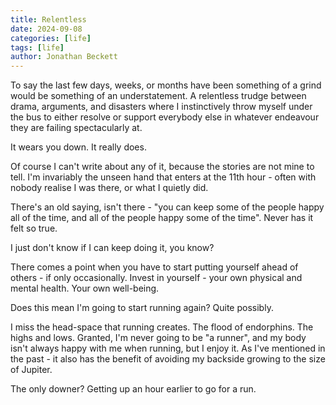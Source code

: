 ```yaml
---
title: Relentless
date: 2024-09-08
categories: [life]
tags: [life]
author: Jonathan Beckett
---
```


To say the last few days, weeks, or months have been something of a grind would be something of an understatement. A relentless trudge between drama, arguments, and disasters where I instinctively throw myself under the bus to either resolve or support everybody else in whatever endeavour they are failing spectacularly at.

It wears you down. It really does.

Of course I can't write about any of it, because the stories are not mine to tell. I'm invariably the unseen hand that enters at the 11th hour - often with nobody realise I was there, or what I quietly did.

There's an old saying, isn't there - "you can keep some of the people happy all of the time, and all of the people happy some of the time". Never has it felt so true.

I just don't know if I can keep doing it, you know?

There comes a point when you have to start putting yourself ahead of others - if only occasionally. Invest in yourself - your own physical and mental health. Your own well-being.

Does this mean I'm going to start running again? Quite possibly.

I miss the head-space that running creates. The flood of endorphins. The highs and lows. Granted, I'm never going to be "a runner", and my body isn't always happy with me when running, but I enjoy it. As I've mentioned in the past - it also has the benefit of avoiding my backside growing to the size of Jupiter.

The only downer? Getting up an hour earlier to go for a run.